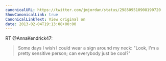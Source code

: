 ```yaml
---
canonicalURL: https://twitter.com/jmjordan/status/298509510908190720
ShowCanonicalLink: true
CanonicalLinkText: View original on
date: 2013-02-04T19:13:08+00:00
---
```

RT @AnnaKendrick47:
> Some days I wish I could wear a sign around my neck: "Look, I'm a pretty sensitive person; can everybody just be cool?"